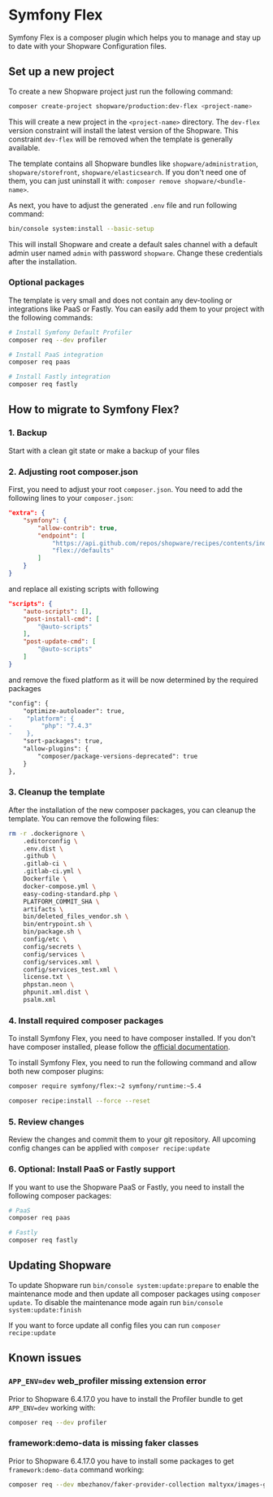 # Symfony Flex

Symfony Flex is a composer plugin which helps you to manage and stay up to date with your Shopware Configuration files.

## Set up a new project

To create a new Shopware project just run the following command:

```bash
composer create-project shopware/production:dev-flex <project-name>
```

This will create a new project in the `<project-name>` directory. The `dev-flex` version constraint will install the latest version of the Shopware. This constraint `dev-flex` will be removed when the template is generally available.

The template contains all Shopware bundles like `shopware/administration`, `shopware/storefront`, `shopware/elasticsearch`. If you don't need one of them, you can just uninstall it with:
`composer remove shopware/<bundle-name>`.

As next, you have to adjust the generated `.env` file and run following command:

```bash
bin/console system:install --basic-setup
```

This will install Shopware and create a default sales channel with a default admin user named `admin` with password `shopware`. Change these credentials after the installation.

### Optional packages

The template is very small and does not contain any dev-tooling or integrations like PaaS or Fastly. You can easily add them to your project with the following commands:

```bash
# Install Symfony Default Profiler
composer req --dev profiler

# Install PaaS integration
composer req paas

# Install Fastly integration
composer req fastly
```

## How to migrate to Symfony Flex?

### 1. Backup

Start with a clean git state or make a backup of your files

### 2. Adjusting root composer.json

First, you need to adjust your root `composer.json`. You need to add the following lines to your `composer.json`:

```json
"extra": {
    "symfony": {
        "allow-contrib": true,
        "endpoint": [
            "https://api.github.com/repos/shopware/recipes/contents/index.json?ref=flex/main",
            "flex://defaults"
        ]
    }
}
```

and replace all existing scripts with following

```json
"scripts": {
    "auto-scripts": [],
    "post-install-cmd": [
        "@auto-scripts"
    ],
    "post-update-cmd": [
        "@auto-scripts"
    ]
}
```

and remove the fixed platform as it will be now determined by the required packages

```diff
"config": {
    "optimize-autoloader": true,
-    "platform": {
-        "php": "7.4.3"
-    },
    "sort-packages": true,
    "allow-plugins": {
        "composer/package-versions-deprecated": true
    }
},
```

### 3. Cleanup the template

After the installation of the new composer packages, you can cleanup the template. You can remove the following files:

```bash
rm -r .dockerignore \
    .editorconfig \
    .env.dist \
    .github \
    .gitlab-ci \
    .gitlab-ci.yml \
    Dockerfile \
    docker-compose.yml \
    easy-coding-standard.php \
    PLATFORM_COMMIT_SHA \
    artifacts \
    bin/deleted_files_vendor.sh \
    bin/entrypoint.sh \
    bin/package.sh \
    config/etc \
    config/secrets \
    config/services \
    config/services.xml \
    config/services_test.xml \
    license.txt \
    phpstan.neon \
    phpunit.xml.dist \
    psalm.xml
```

### 4. Install required composer packages

To install Symfony Flex, you need to have composer installed. If you don't have composer installed, please follow the [official documentation](https://getcomposer.org/doc/00-intro.md#installation-linux-unix-macos).

To install Symfony Flex, you need to run the following command and allow both new composer plugins:

```bash
composer require symfony/flex:~2 symfony/runtime:~5.4

composer recipe:install --force --reset
```

### 5. Review changes

Review the changes and commit them to your git repository. All upcoming config changes can be applied with `composer recipe:update`

### 6. Optional: Install PaaS or Fastly support

If you want to use the Shopware PaaS or Fastly, you need to install the following composer packages:

```bash
# PaaS
composer req paas

# Fastly
composer req fastly
```

## Updating Shopware

To update Shopware run `bin/console system:update:prepare` to enable the maintenance mode and then update all composer packages using `composer update`.
To disable the maintenance mode again run `bin/console system:update:finish`

If you want to force update all config files you can run `composer recipe:update`

## Known issues

### `APP_ENV=dev` web_profiler missing extension error

Prior to Shopware 6.4.17.0 you have to install the Profiler bundle to get `APP_ENV=dev` working with:

```bash
composer req --dev profiler
```

### framework:demo-data is missing faker classes

Prior to Shopware 6.4.17.0 you have to install some packages to get `framework:demo-data` command working:

```bash
composer req --dev mbezhanov/faker-provider-collection maltyxx/images-generator
```
